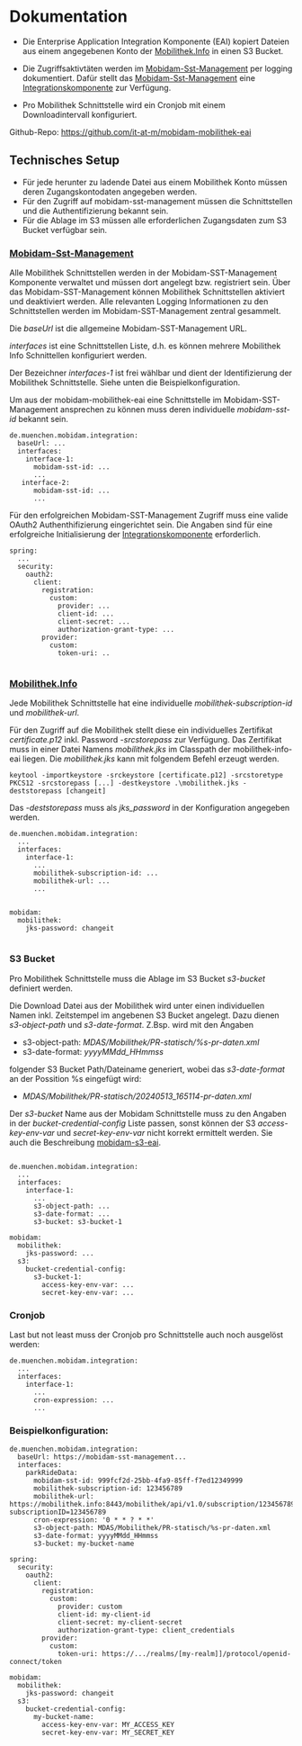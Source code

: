 # Dokumentation

- Die Enterprise Application Integration Komponente (EAI) kopiert Dateien aus einem angegebenen Konto der [Mobilithek.Info](https://mobilithek.info/) in einen S3 Bucket.

- Die Zugriffsaktivtäten werden im [Mobidam-Sst-Management](https://github.com/it-at-m/mobidam-sst-management) per logging dokumentiert. Dafür stellt das [Mobidam-Sst-Management](https://github.com/it-at-m/mobidam-sst-management) eine [Integrationskomponente](https://github.com/it-at-m/mobidam-sst-management/tree/sprint/mobidam-sst-management-integration) zur Verfügung.

- Pro Mobilithek Schnittstelle wird ein Cronjob mit einem Downloadintervall konfiguriert.

Github-Repo:  https://github.com/it-at-m/mobidam-mobilithek-eai

## Technisches Setup
- Für jede herunter zu ladende Datei aus einem Mobilithek Konto müssen deren Zugangskontodaten angegeben werden.
- Für den Zugriff auf mobidam-sst-management müssen die Schnittstellen und die Authentifizierung bekannt sein.
- Für die Ablage im S3 müssen alle erforderlichen Zugangsdaten zum S3 Bucket verfügbar sein.

### [Mobidam-Sst-Management](https://github.com/it-at-m/mobidam-sst-management)
Alle Mobilithek Schnittstellen werden in der Mobidam-SST-Management Komponente verwaltet und müssen dort angelegt bzw. registriert sein.
Über das Mobidam-SST-Management können Mobilithek Schnittstellen aktiviert und deaktiviert werden. Alle relevanten Logging Informationen zu den Schnittstellen werden im Mobidam-SST-Management zentral gesammelt.

Die _baseUrl_ ist die allgemeine Mobidam-SST-Management URL.

_interfaces_ ist eine Schnittstellen Liste, d.h. es können mehrere Mobilithek Info Schnittellen konfiguriert werden.

Der Bezeichner _interfaces-1_ ist frei wählbar und dient der Identifizierung der Mobilithek Schnittstelle. Siehe unten die Beispielkonfiguration.

Um aus der mobidam-mobilithek-eai eine Schnittstelle im Mobidam-SST-Management ansprechen zu können muss deren individuelle _mobidam-sst-id_ bekannt sein.

```
de.muenchen.mobidam.integration:
  baseUrl: ...
  interfaces:
    interface-1:
      mobidam-sst-id: ...
      ...
   interface-2:
      mobidam-sst-id: ... 
      ...  
```

Für den erfolgreichen Mobidam-SST-Management Zugriff muss eine valide OAuth2 Authenthifizierung eingerichtet sein.
Die Angaben sind für eine erfolgreiche Initialisierung der [Integrationskomponente](https://github.com/it-at-m/mobidam-sst-management/tree/sprint/mobidam-sst-management-integration) erforderlich.

```
spring:
  ...
  security:
    oauth2:
      client:
        registration:
          custom:
            provider: ...
            client-id: ...
            client-secret: ...
            authorization-grant-type: ...
        provider:
          custom:
            token-uri: ..
            
```

### [Mobilithek.Info](https://mobilithek.info/)

Jede Mobilithek Schnittstelle hat eine individuelle _mobilithek-subscription-id_ und _mobilithek-url_.

Für den Zugriff auf die Mobilithek stellt diese ein individuelles Zertifikat _certificate.p12_ inkl. Password _-srcstorepass_ zur Verfügung. 
Das Zertifikat muss in einer Datei Namens _mobilithek.jks_ im Classpath der mobilithek-info-eai liegen.
Die _mobilithek.jks_ kann mit folgendem Befehl erzeugt werden.

```
keytool -importkeystore -srckeystore [certificate.p12] -srcstoretype PKCS12 -srcstorepass [...] -destkeystore .\mobilithek.jks -deststorepass [changeit]
```

Das _-deststorepass_ muss als  _jks_password_ in der Konfiguration angegeben werden.

```
de.muenchen.mobidam.integration:
  ...
  interfaces:
    interface-1:
      ...
      mobilithek-subscription-id: ...
      mobilithek-url: ...
      ...
      

mobidam:
  mobilithek:
    jks-password: changeit
      
```


### S3 Bucket

Pro Mobilithek Schnittstelle muss die Ablage im S3 Bucket _s3-bucket_ definiert werden.

Die Download Datei aus der Mobilithek wird unter einen individuellen Namen inkl. Zeitstempel im angebenen S3 Bucket angelegt.
Dazu dienen _s3-object-path_ und _s3-date-format_. Z.Bsp. wird mit den Angaben 

- s3-object-path: _MDAS/Mobilithek/PR-statisch/%s-pr-daten.xml_
- s3-date-format: _yyyyMMdd_HHmmss_

folgender S3 Bucket Path/Dateiname generiert, wobei das _s3-date-format_ an der Possition %s eingefügt wird: 

- _MDAS/Mobilithek/PR-statisch/20240513_165114-pr-daten.xml_

Der _s3-bucket_ Name aus der Mobidam Schnittstelle muss zu den Angaben in der _bucket-credential-config_ Liste passen, sonst können der S3 _access-key-env-var_ und _secret-key-env-var_ nicht korrekt ermittelt werden. Sie auch die Beschreibung [mobidam-s3-eai](https://github.com/it-at-m/mobidam-s3-eai/blob/sprint/docs/README.md#konfiguration).



```

de.muenchen.mobidam.integration:
  ...
  interfaces:
    interface-1:
      ...
      s3-object-path: ...
      s3-date-format: ...
      s3-bucket: s3-bucket-1

mobidam:
  mobilithek:
    jks-password: ...
  s3:
    bucket-credential-config:
      s3-bucket-1:
        access-key-env-var: ...
        secret-key-env-var: ...

```




### Cronjob
Last but not least muss der Cronjob pro Schnittstelle auch noch ausgelöst werden:

```
de.muenchen.mobidam.integration:
  ...
  interfaces:
    interface-1:
      ...
      cron-expression: ...
      ...
```



### Beispielkonfiguration:

```
de.muenchen.mobidam.integration:
  baseUrl: https://mobidam-sst-management...
  interfaces:
    parkRideData:
      mobidam-sst-id: 999fcf2d-25bb-4fa9-85ff-f7ed12349999
      mobilithek-subscription-id: 123456789
      mobilithek-url: https://mobilithek.info:8443/mobilithek/api/v1.0/subscription/123456789/clientPullService?subscriptionID=123456789
      cron-expression: '0 * * ? * *'
      s3-object-path: MDAS/Mobilithek/PR-statisch/%s-pr-daten.xml
      s3-date-format: yyyyMMdd_HHmmss
      s3-bucket: my-bucket-name

spring:
  security:
    oauth2:
      client:
        registration:
          custom:
            provider: custom
            client-id: my-client-id
            client-secret: my-client-secret
            authorization-grant-type: client_credentials
        provider:
          custom:
            token-uri: https://.../realms/[my-realm]]/protocol/openid-connect/token

mobidam:
  mobilithek:
    jks-password: changeit
  s3:
    bucket-credential-config:
      my-bucket-name:
        access-key-env-var: MY_ACCESS_KEY
        secret-key-env-var: MY_SECRET_KEY

```
